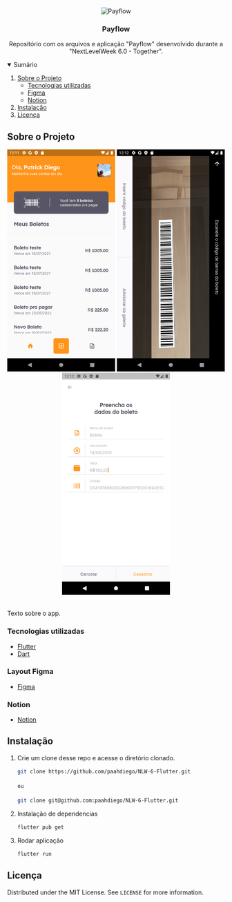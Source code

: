 <!-- PROJECT LOGO -->
<br />
<p align="center">

  <img src="./.github/logo.png" alt="Payflow" width="150">

  <h3 align="center">Payflow</h3>

  <p align="center">
    Repositório com os arquivos e aplicação "Payflow" desenvolvido durante a "NextLevelWeek 6.0 - Together".
    <br />
  </p>
</p>

<!-- TABLE OF CONTENTS -->
<details open="open">
  <summary>Sumário</summary>
  <ol>
    <li>
      <a href="#sobre-o-projeto">Sobre o Projeto</a>
      <ul>
        <li><a href="#tecnologias-utilizadas">Tecnologias utilizadas</a></li>
        <li><a href="#layout-figma">Figma</a></li>
        <li><a href="#notion">Notion</a></li>
      </ul>
    </li>
    <li><a href="#instalação">Instalação</a></li>
    <li><a href="#licença">Licença</a></li>
  </ol>
</details>

<!-- ABOUT THE PROJECT -->

## Sobre o Projeto

  <p align="center">
  <img src="./.github/home.png" alt="HomePage" width="250">
    <img src="./.github/scanner.png" alt="HomePage" width="250">
      <img src="./.github/form.png" alt="HomePage" width="250">
  </p>
  </br>
  Texto sobre o app.

### Tecnologias utilizadas

- [Flutter](https://flutter.dev/)
- [Dart](https://dart.dev/)

### Layout Figma

- [Figma](https://www.figma.com/file/kLK7FYnWKMoN68sQXcSniu/PayFlow?node-id=0%3A1)

### Notion

- [Notion](https://www.notion.so/Mission-Flutter-9d2a1e0818b64b61bc5d9a0424f5c766)

## Instalação

1. Crie um clone desse repo e acesse o diretório clonado.

   ```sh
   git clone https://github.com/paahdiego/NLW-6-Flutter.git

   ou

   git clone git@github.com:paahdiego/NLW-6-Flutter.git
   ```

2. Instalação de dependencias
   ```sh
   flutter pub get
   ```
3. Rodar aplicação
   ```sh
   flutter run
   ```

<!-- LICENSE -->

## Licença

Distributed under the MIT License. See `LICENSE` for more information.

